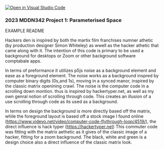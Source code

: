 [![Open in Visual Studio Code](https://classroom.github.com/assets/open-in-vscode-c66648af7eb3fe8bc4f294546bfd86ef473780cde1dea487d3c4ff354943c9ae.svg)](https://classroom.github.com/online_ide?assignment_repo_id=10201879&assignment_repo_type=AssignmentRepo)
### 2023 MDDN342 Project 1: Parameterised Space
EXAMPLE README 

Hackers den is inspired by both the martix film franchises numner athetic (by production designer Simon Whiteley) as wwell as the hacker athetic that came along with it. The intention of this code is primary to be used a background for desktops or Zoom or other background software comptabale apps. 

In terms of preformance it utilizes p5js noise as a background element and ease as a foreground element. The noise works as a background inspred by computer binary digits (0s,and 1s), moving in a synced manor, inspired by the classic matrix openining crawl. The noise is the computer code in a scrolling down montion. thus is inspired by hackertyper.net, as well as my own genral notion of scrolling through code. This creates an illusion of a use scrolling through code as its used as a background. 

In terms on design the background is more directly based off the matrix, while the foreground layout is based off a stock image I found online (https://www.videvo.net/video/computer-code-flythrough-loop/4519/), the direct influence is hack typer (https://hackertyper.net) This commuter code was fitting with the matrix aethetic as it gives of the classic image of a hacker, fitting for a zoom background. The black, white and green is a design choice also a direct influence of the classic matrix look. 

